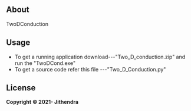 ## About
TwoDConduction
## Usage
- To get a running application download---"Two_D_conduction.zip" and run the "TwoDCond.exe"
- To get a source code refer this file ---"Two_D_Conduction.py"

## License

**Copyright © 2021- Jithendra**
